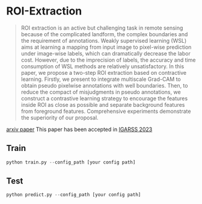# ROI-Extraction

>ROI extraction is an active but challenging task in remote sensing because of the complicated landform, the complex boundaries and the requirement of annotations. Weakly supervised learning (WSL) aims at learning a mapping from input image to pixel-wise prediction under image-wise labels, which can dramatically decrease the labor cost. However, due to the imprecision of labels, the accuracy and time consumption of WSL methods are relatively unsatisfactory. In this paper, we propose a two-step ROI extraction based on contractive learning. Firstly, we present to integrate multiscale Grad-CAM to obtain pseudo pixelwise annotations with well boundaries. Then, to reduce the compact of misjudgments in pseudo annotations, we construct a contrastive learning strategy to encourage the features inside ROI as close as possible and separate background features from foreground features. Comprehensive experiments demonstrate the superiority of our proposal.

[arxiv paper](https://arxiv.org/abs/2305.05887) This paper has been accepted in [IGARSS 2023](https://ieeexplore.ieee.org/document/10283054) 

## Train
```python
python train.py --config_path [your config path]
```

## Test
```python
python predict.py --config_path [your config path]
```
